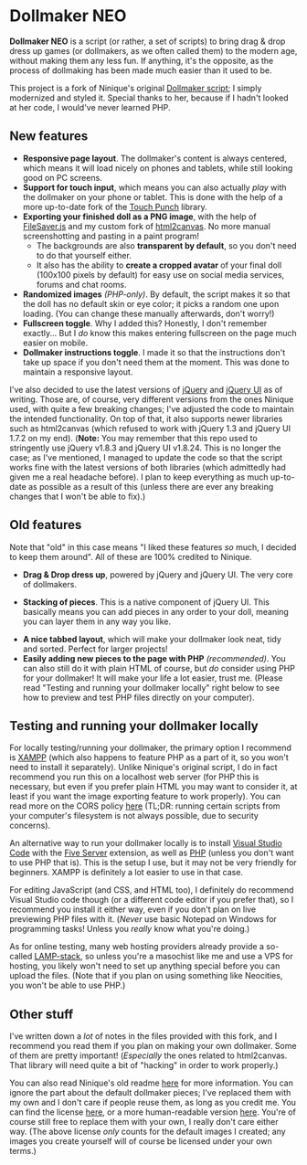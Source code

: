 # Dollmaker NEO

**Dollmaker NEO** is a script (or rather, a set of scripts) to bring drag & drop dress up games (or dollmakers, as we often called them) to the modern age, without making them any less fun. If anything, it's the opposite, as the process of dollmaking has been made much easier than it used to be.

This project is a fork of Ninique's original [Dollmaker script](https://github.com/ninique/Dollmaker-Script); I simply modernized and styled it. Special thanks to her, because if I hadn't looked at her code, I would've never learned PHP.

## New features
- **Responsive page layout**. The dollmaker's content is always centered, which means it will load nicely on phones and tablets, while still looking good on PC screens.
- **Support for touch input**, which means you can also actually *play* with the dollmaker on your phone or tablet. This is done with the help of a more up-to-date fork of the [Touch Punch](https://github.com/RWAP/jquery-ui-touch-punch/) library.
- **Exporting your finished doll as a PNG image**, with the help of [FileSaver.js](https://github.com/eligrey/FileSaver.js) and my custom fork of [html2canvas](https://github.com/lottev1991/html2canvas). No more manual screenshotting and pasting in a paint program!
    - The backgrounds are also **transparent by default**, so you don't need to do that yourself either.
    - It also has the ability to **create a cropped avatar** of your final doll (100x100 pixels by default) for easy use on social media services, forums and chat rooms.
- **Randomized images** *(PHP-only)*. By default, the script makes it so that the doll has no default skin or eye color; it picks a random one upon loading. (You can change these manually afterwards, don't worry!)
- **Fullscreen toggle**. Why I added this? Honestly, I don't remember exactly... But I *do* know this makes entering fullscreen on the page much easier on mobile.
- **Dollmaker instructions toggle**. I made it so that the instructions don't take up space if you don't need them at the moment. This was done to maintain a responsive layout.

I've also decided to use the latest versions of [jQuery](https://releases.jquery.com/jquery/) and [jQuery UI](https://releases.jquery.com/ui/) as of writing. Those are, of course, very different versions from the ones Ninique used, with quite a few breaking changes; I've adjusted the code to maintain the intended functionality. On top of that, it also supports newer libraries such as html2canvas (which refused to work with jQuery 1.3 and jQuery UI 1.7.2 on my end). (**Note:** You may remember that this repo used to stringently use jQuery v1.8.3 and jQuery UI v1.8.24. This is no longer the case; as I've mentioned, I managed to update the code so that the script works fine with the latest versions of both libraries (which admittedly had given me a real headache before). I plan to keep everything as much up-to-date as possible as a result of this (unless there are ever any breaking changes that I won't be able to fix).)

## Old features
Note that "old" in this case means "I liked these features *so* much, I decided to keep them around". All of these are 100% credited to Ninique.
* **Drag & Drop dress up**, powered by jQuery and jQuery UI. The very core of dollmakers.
- **Stacking of pieces**. This is a native component of jQuery UI. This basically means you can add pieces in any order to your doll, meaning you can layer them in any way you like.
* **A nice tabbed layout**, which will make your dollmaker look neat, tidy and sorted. Perfect for larger projects!
* **Easily adding new pieces to the page with PHP** *(recommended)*. You can also still do it with plain HTML of course, but *do* consider using PHP for your dollmaker! It will make your life a lot easier, trust me. (Please read "Testing and running your dollmaker locally" right below to see how to preview and test PHP files directly on your computer).

## Testing and running your dollmaker locally
For locally testing/running your dollmaker, the primary option I recommend is [XAMPP](https://www.apachefriends.org/) (which also happens to feature PHP as a part of it, so you won't need to install it separately). Unlike Ninique's original script, I do in fact recommend you run this on a localhost web server (for PHP this is necessary, but even if you prefer plain HTML you may want to consider it, at least if you want the image exporting feature to work properly). You can read more on the CORS policy [here](https://developer.mozilla.org/en-US/docs/Web/HTTP/CORS) (TL;DR: running certain scripts from your computer's filesystem is not always possible, due to security concerns).

An alternative way to run your dollmaker locally is to install [Visual Studio Code](https://code.visualstudio.com/) with the [Five Server](https://marketplace.visualstudio.com/items?itemName=yandeu.five-server) extension, as well as [PHP](https://www.php.net/) (unless you don't want to use PHP that is). This is the setup I use, but it may not be very friendly for beginners. XAMPP is definitely a lot easier to use in that case.

For editing JavaScript (and CSS, and HTML too), I definitely do recommend Visual Studio code though (or a different code editor if you prefer that), so I recommend you install it either way, even if you don't plan on live previewing PHP files with it. (*Never* use basic Notepad on Windows for programming tasks! Unless you *really* know what you're doing.)

As for online testing, many web hosting providers already provide a so-called [LAMP-stack](https://en.wikipedia.org/wiki/LAMP_(software_bundle)), so unless you're a masochist like me and use a VPS for hosting, you likely won't need to set up anything special before you can upload the files. (Note that if you plan on using something like Neocities, you won't be able to use PHP.)

## Other stuff
I've written down a *lot* of notes in the files provided with this fork, and I recommend you read them if you plan on making your own dollmaker. Some of them are pretty important! (*Especially* the ones related to html2canvas. That library will need quite a bit of "hacking" in order to work properly.)

You can also read Ninique's old readme [here](README-old.md) for more information. You can ignore the part about the default dollmaker pieces; I've replaced them with my own and I don't care if people reuse them, as long as you credit me. You can find the license [here](LICENSE-default-images), or a more human-readable version [here](https://creativecommons.org/licenses/by-sa/4.0/). You're of course still free to replace them with your own, I really don't care either way. (The above license *only* counts for the default images I created; any images you create yourself will of course be licensed under your own terms.)